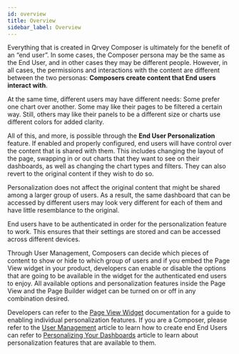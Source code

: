 ```yaml
---
id: overview
title: Overview
sidebar_label: Overview
---
```


<div style={{textAlign: "justify"}}>

Everything that is created in Qrvey Composer is ultimately for the benefit of an “end user”. In some cases, the Composer persona may be the same as the End User, and in other cases they may be different people. However, in all cases, the permissions and interactions with the content are different between the two personas: **Composers create content that End users interact with**.

At the same time, different users may have different needs: Some prefer one chart over another. Some may like their pages to be filtered a certain way. Still, others may like their panels to be a different size or charts use different colors for added clarity.

All of this, and more, is possible through the **End User Personalization** feature. If enabled and properly configured, end users will have control over the content that is shared with them. This includes changing the layout of the page, swapping in or out charts that they want to see on their dashboards, as well as changing the chart types and filters. They can also revert to the original content if they wish to do so.

Personalization does not affect the original content that might be shared among a larger group of users. As a result, the same dashboard that can be accessed by different users may look very different for each of them and have little resemblance to the original. 

End users have to be authenticated in order for the personalization feature to work. This ensures that their settings are stored and can be accessed across different devices.

Through User Management, Composers can decide which pieces of content to show or hide to which group of users and if you embed the Page View widget in your product, developers can enable or disable the options that are going to be available in the widget for the authenticated end users to enjoy. All available options and personalization features inside the Page View and the Page Builder widget can be turned on or off in any combination desired.

Developers can refer to the <a href="/docs/embedding/widgets/app-building/widget-page-view/" target="_blank">Page View Widget</a> documentation for a guide to enabling individual personalization features.
If you are a Composer, please refer to the <a href="/docs/ui-docs/builders/user-management/" target="_blank">User Management</a> article to learn how to create end End Users can refer to <a href="/docs/ui-docs/eup-dashboards">Personalizing Your Dashboards</a> article to learn about personalization features that are available to them.

</div>
